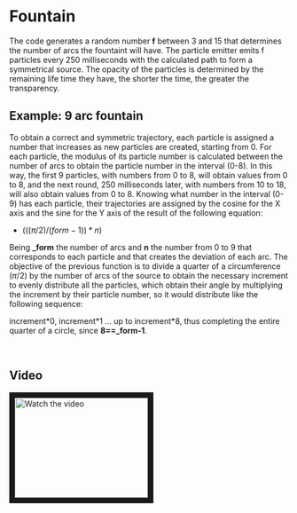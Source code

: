 # Fountain

The code generates a random number **f** between 3 and 15 that determines the number of arcs the fountaint will have.
The particle emitter emits f particles every 250 milliseconds with the calculated path to form a symmetrical source.
The opacity of the particles is determined by the remaining life time they have, the shorter the time, the greater the transparency.

## Example: 9 arc fountain

To obtain a correct and symmetric trajectory, each particle is assigned a number that increases as new particles are created, starting from 0. 
For each particle, the modulus of its particle number is calculated between the number of arcs to obtain the particle number in the interval (0-8). 
In this way, the first 9 particles, with numbers from 0 to 8, will obtain values from 0 to 8, and the next round, 250 milliseconds later, 
with numbers from 10 to 18, will also obtain values from 0 to 8. Knowing what number in the interval (0-9) has each particle, 
their trajectories are assigned by the cosine for the X axis and the sine for the Y axis of the result of the following equation:

- $(((\pi/2)/(form-1))*n)%2B\pi/4$<br>

Being **_form** the number of arcs and **n** the number from 0 to 9 that corresponds to each particle and that creates the deviation of each arc. 
The objective of the previous function is to divide a quarter of a circumference $(\pi/2)$ by the number of arcs of the source to obtain the necessary increment to evenly 
distribute all the particles, which obtain their angle by multiplying the increment by their particle number, so it would distribute like the following sequence:<br>

increment\*0, increment\*1 ... up to increment*8, thus completing the entire quarter of a circle, since **8==_form-1**.

<br>

## Video

<a href="http://www.youtube.com/watch?feature=player_embedded&v=dR8lbEgpZK0" target="_blank">
 <img src="http://img.youtube.com/vi/dR8lbEgpZK0/mqdefault.jpg" alt="Watch the video" width="240" height="180" border="10" />
</a>
